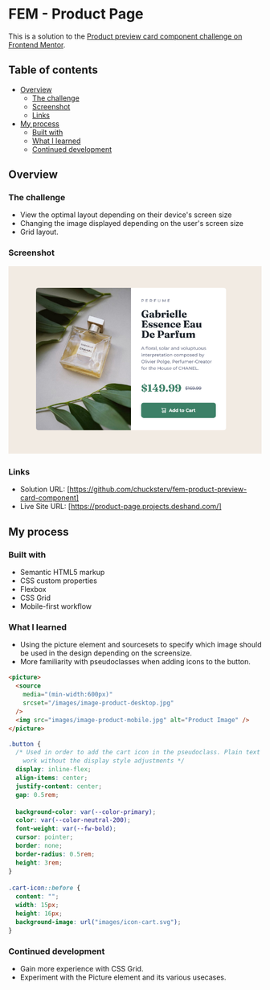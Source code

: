 # FEM - Product Page

This is a solution to the [Product preview card component challenge on Frontend Mentor](https://www.frontendmentor.io/challenges/product-preview-card-component-GO7UmttRfa).

## Table of contents

- [Overview](#overview)
  - [The challenge](#the-challenge)
  - [Screenshot](#screenshot)
  - [Links](#links)
- [My process](#my-process)
  - [Built with](#built-with)
  - [What I learned](#what-i-learned)
  - [Continued development](#continued-development)

## Overview

### The challenge

- View the optimal layout depending on their device's screen size
- Changing the image displayed depending on the user's screen size
- Grid layout.

### Screenshot

![](./screenshot.png)

### Links

- Solution URL: [https://github.com/chucksterv/fem-product-preview-card-component]
- Live Site URL: [https://product-page.projects.deshand.com/]

## My process

### Built with

- Semantic HTML5 markup
- CSS custom properties
- Flexbox
- CSS Grid
- Mobile-first workflow

### What I learned

- Using the picture element and sourcesets to specify which image should be used in the design depending on the screensize.
- More familiarity with pseudoclasses when adding icons to the button.

```html
<picture>
  <source
    media="(min-width:600px)"
    srcset="/images/image-product-desktop.jpg"
  />
  <img src="images/image-product-mobile.jpg" alt="Product Image" />
</picture>
```

```css
.button {
  /* Used in order to add the cart icon in the pseudoclass. Plain text would 
    work without the display style adjustments */
  display: inline-flex;
  align-items: center;
  justify-content: center;
  gap: 0.5rem;

  background-color: var(--color-primary);
  color: var(--color-neutral-200);
  font-weight: var(--fw-bold);
  cursor: pointer;
  border: none;
  border-radius: 0.5rem;
  height: 3rem;
}

.cart-icon::before {
  content: "";
  width: 15px;
  height: 16px;
  background-image: url("images/icon-cart.svg");
}
```

### Continued development

- Gain more experience with CSS Grid.
- Experiment with the Picture element and its various usecases.
